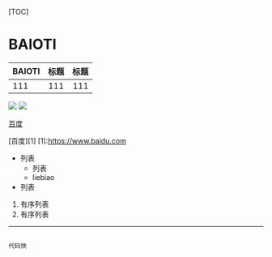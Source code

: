 [TOC]

# BAIOTI #

|BAIOTI|标题|标题|
|:----|:----:|----:|
|111|111|111|


![](/home/zhou/2D.png)
![](http://image.baidu.com/search/detail?ct=503316480&z=0&ipn=d&word=%E5%9B%BE%E7%89%87&hs=0&pn=1&spn=0&di=197670&pi=0&rn=1&tn=baiduimagedetail&is=0%2C0&ie=utf-8&oe=utf-8&cl=2&lm=-1&cs=2018939532%2C1617516463&os=224002914%2C4091424408&simid=3478832578%2C201143450&adpicid=0&lpn=0&ln=30&fr=ala&fm=&sme=&cg=&bdtype=0&oriquery=&objurl=http%3A%2F%2Fb-ssl.duitang.com%2Fuploads%2Fitem%2F201208%2F30%2F20120830173930_PBfJE.jpeg&fromurl=ippr_z2C%24qAzdH3FAzdH3Fooo_z%26e3B17tpwg2_z%26e3Bv54AzdH3Fks52AzdH3F%3Ft1%3Dddd90l80m&gsm=&islist=&querylist=)


[百度](https://wwww.baidu.com)

[百度][1]
[1]:https://www.baidu.com


* 列表
   * 列表
   * liebiao
* 列表

1. 有序列表
2. 有序列表

---


```

代码快

```

